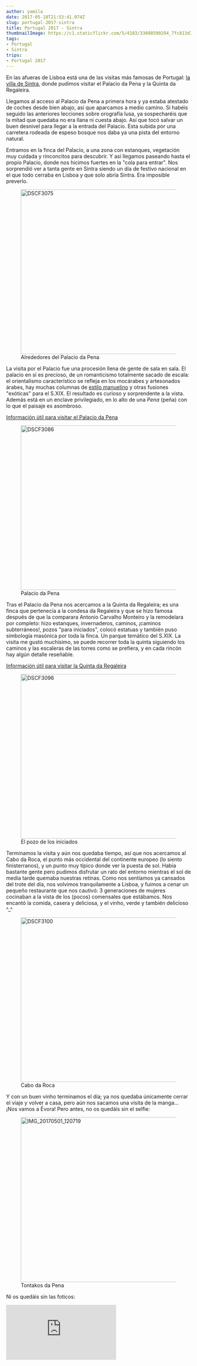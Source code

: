 ```yaml
---
author: yamila
date: 2017-05-10T21:53:41.074Z
slug: portugal-2017-sintra
title: Portugal 2017 - Sintra
thumbnailImage: https://c1.staticflickr.com/5/4183/33608590294_7fc813d211_c.jpg
tags:
- Portugal
- Sintra
trips:
- Portugal 2017
---
```


En las afueras de Lisboa está una de las visitas más famosas de Portugal: <a href="https://pt.wikipedia.org/wiki/Sintra" target="_new">la villa de Sintra</a>, donde pudimos visitar el Palacio da Pena y la Quinta da Regaleira.

Llegamos al acceso al Palacio da Pena a primera hora y ya estaba atestado de coches desde bien abajo, así que aparcamos a medio camino. Si habéis seguido las anteriores lecciones sobre orografía lusa, ya sospecharéis que la mitad que quedaba no era llana ni cuesta abajo. Así que tocó salvar un buen desnivel para llegar a la entrada del Palacio. Esta subida por una carretera rodeada de espeso bosque nos daba ya una pista del entorno natural.

Entramos en la finca del Palacio, a una zona con estanques, vegetación muy cuidada y rinconcitos para descubrir. Y así llegamos paseando hasta el propio Palacio, donde nos hicimos fuertes en la "cola para entrar". Nos sorprendió ver a tanta gente en Sintra siendo un día de festivo nacional en el que todo cerraba en Lisboa y que solo abría Sintra. Era imposible preverlo.

<figure>
<img src="https://c1.staticflickr.com/5/4161/34450665825_9fec9b5b6d_c.jpg" width="800" height="449" alt="DSCF3075">
<figcaption>Alrededores del Palacio da Pena</figcaption>
</figure>

La visita por el Palacio fue una procesión llena de gente de sala en sala. El palacio en sí es precioso, de un romanticismo totalmente sacado de escala: el orientalismo característico se refleja en los mocárabes y artesonados árabes, hay muchas columnas de <a href="https://es.wikipedia.org/wiki/Estilo_manuelino" target="_new">estilo manuelino</a> y otras fusiones "exóticas" para el S.XIX. El resultado es curioso y sorprendente a la vista. Además está en un enclave privilegiado, en lo alto de una <em>Pena</em> (peña) con lo que el paisaje es asombroso.

<a href="http://www.parquesdesintra.pt/es/parques-jardines-y-monumentos/parque-y-palacio-nacional-de-la-pena/" target="_new">Información útil para visitar el Palacio da Pena</a>

<figure>
<img src="https://c1.staticflickr.com/5/4183/33608590294_7fc813d211_c.jpg" width="800" height="449" alt="DSCF3086">
<figcaption>Palacio da Pena</figcaption>
</figure>

Tras el Palacio da Pena nos acercamos a la Quinta da Regaleira; es una finca que pertenecía a la condesa da Regaleira y que se hizo famosa después de que la comparara Antonio Carvalho Monteiro y la remodelara por completo: hizo estanques, invernaderos, caminos, ¡caminos subterráneos!, pozos "para iniciados", colocó estatuas y también puso simbología masónica por toda la finca. Un parque temático del S.XIX. La visita me gustó muchísimo, se puede recorrer toda la quinta siguiendo los caminos y las escaleras de las torres como se prefiera, y en cada rincón hay algún detalle reseñable.

<a href="https://www.lisboa.es/que-ver/quinta-da-regaleira/" target="_new">Información útil para visitar la Quinta da Regaleira</a>

<figure>
<img src="https://c1.staticflickr.com/5/4161/34320192461_fa66124607_c.jpg" width="800" height="449" alt="DSCF3096">
<figcaption>El pozo de los iniciados</figcaption>
</figure>

Terminamos la visita y aún nos quedaba tiempo, así que nos acercamos al Cabo da Roca, el punto más occidental del continente europeo (lo siento finisterranos), y un punto muy típico donde ver la puesta de sol. Había bastante gente pero pudimos disfrutar un rato del entorno mientras el sol de media tarde quemaba nuestras retinas. Como nos sentíamos ya cansados del trote del día, nos volvimos tranquilamente a Lisboa, y fuimos a cenar un pequeño restaurante que nos cautivó: 3 generaciones de mujeres cocinaban a la vista de los (pocos) comensales que estábamos. Nos encantó la comida, casera y deliciosa, y el vinho, verde y también delicioso ^_^

<figure>
<img src="https://c1.staticflickr.com/5/4194/34065982840_71dd842b10_c.jpg" width="800" height="449" alt="DSCF3100">
<figcaption>Cabo da Roca</figcaption>
</figure>

Y con un buen vinho terminamos el día; ya nos quedaba únicamente cerrar el viaje y volver a casa, pero aún nos sacamos una visita de la manga... ¡Nos vamos a Évora! Pero antes, no os quedáis sin el selfie:

<figure>
<img src="https://c1.staticflickr.com/5/4175/34067713260_ee4ef3b8b3_c.jpg" width="800" height="450" alt="IMG_20170501_120719">
<figcaption>Tontakos da Pena</figcaption>
</figure>

Ni os quedáis sin las foticos:

<div class='embed-container'><iframe src='https://www.flickr.com/photos/125687915@N08/albums/72157681295672051/player' frameborder='0' allowfullscreen webkitallowfullscreen mozallowfullscreen oallowfullscreen msallowfullscreen></iframe></div>
